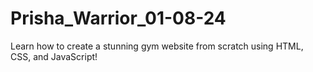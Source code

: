 # Prisha_Warrior_01-08-24
Learn how to create a stunning gym website from scratch using HTML, CSS, and JavaScript!
